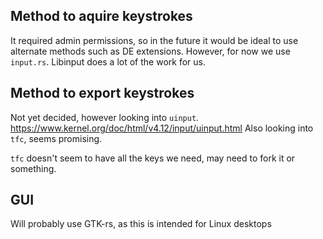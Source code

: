## Method to aquire keystrokes
It required admin permissions, so in the future it would be ideal to use 
alternate methods such as DE extensions. However, for now we use `input.rs`.
Libinput does a lot of the work for us.

## Method to export keystrokes
Not yet decided, however looking into `uinput`. 
https://www.kernel.org/doc/html/v4.12/input/uinput.html Also looking into 
`tfc`, seems promising.

`tfc` doesn't seem to have all the keys we need, may need to fork it or something.

## GUI
Will probably use GTK-rs, as this is intended for Linux desktops